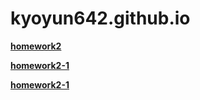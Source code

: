 # kyoyun642.github.io
[**homework2**](https://kyoyun642.github.io/homework2.html)

[**homework2-1**](https://kyoyun642.github.io/text.html)

[**homework2-1**](https://kyoyun642.github.io/Untitled-1.html)
